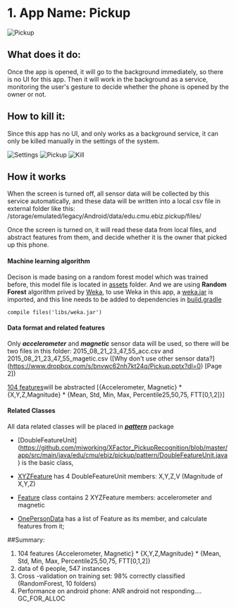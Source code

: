 # 1. App Name: Pickup 
![Pickup](https://raw.githubusercontent.com/miworking/XFactor_PickupRecognition/master/app/src/main/res/mipmap-xhdpi/ic_launcher.png)

## What does it do:
Once the app is opened, it will go to the background immediately, so there is no UI for this app.
Then it will work in the background as a service, monitoring the user's gesture to decide whether the phone is opened by the owner or not.


## How to kill it:
 Since this app has no UI, and only works as a background service, it can only be killed manually in the settings of the system.
 
 ![Settings](https://lh4.googleusercontent.com/DGbT7aMeklh3Kn6Aj3HtO56_wCn2o7ovyYU7ZGLsUVUcNKTYjPEjhULFSYfioYmJnUsOkKmpbpMUh7U=w1000-h398-rw)
![Pickup](https://lh3.googleusercontent.com/FUaJlwOMH3q72a0aJRSn2tNsLKyhA8YvXzwsq14-ubm2TZAZO-NsmGeKkyzDb-ERfW-BFxJg8Evix-M=w1000-h398-rw)
![Kill](https://lh5.googleusercontent.com/USqPWuuFbBb-VnK4VJbg47UR4HUTKxirfc79NFk7-p0W-2bF7kmpggjR2JlyRB1bSOxTn78CIg9QDvQ=w1000-h398-rw)

## How it works
When the screen is turned off, all sensor data will be collected by this service automatically, and these data will be written into a local csv file in external folder like this: /storage/emulated/legacy/Android/data/edu.cmu.ebiz.pickup/files/


Once the screen is turned on, it will read these data from local files, and abstract features from them, and decide whether it is the owner that picked up this phone. 

#### Machine learning algorithm 
Decison is made basing on a random forest model which was trained before, this model file is located in [assets](https://github.com/miworking/XFactor_PickupRecognition/tree/master/app/src/main/assets) folder. And we are using **Random Forest** algorithm prived by [Weka](https://www.google.com/url?sa=t&rct=j&q=&esrc=s&source=web&cd=1&ved=0CB8QFjAAahUKEwjusbKs5bvHAhXKez4KHb80D3M&url=http%3A%2F%2Fwww.cs.waikato.ac.nz%2Fml%2Fweka%2F&ei=VvLXVe6uL8r3-QG_6byYBw&usg=AFQjCNEPpma7O48lI77yyDpwoLXe7vLqHQ&sig2=nmy5t8rpWRtkwt_DOQBD9g&cad=rjt), to use Weka in this app, a [weka.jar](https://github.com/miworking/XFactor_PickupRecognition/blob/master/app/libs/weka.jar) is imported, and this line needs to be added to dependencies in [build.gradle](https://github.com/miworking/XFactor_PickupRecognition/blob/master/app/build.gradle#L27)

`compile files('libs/weka.jar')`

#### Data format and related features
Only ***accelerometer*** and ***magnetic*** sensor data will be used, so there will be two files in this folder: 2015_08_21_23_47_55_acc.csv and 2015_08_21_23_47_55_magetic.csv  ([Why don't use other sensor data?] 
(https://www.dropbox.com/s/bnvwc62nh7kt24q/Pickup.pptx?dl=0) [Page 2])

[104 features](https://www.dropbox.com/s/bnvwc62nh7kt24q/Pickup.pptx?dl=0)will be abstracted
[{Accelerometer, Magnetic} * {X,Y,Z,Magnitude} * {Mean, Std, Min, Max, Percentile25,50,75, FTT[0,1,2]}]


#### Related Classes
All data related classes will be placed in [***pattern***](https://github.com/miworking/XFactor_PickupRecognition/tree/master/app/src/main/java/edu/cmu/ebiz/pickup/pattern) package

- [DoubleFeatureUnit]
(https://github.com/miworking/XFactor_PickupRecognition/blob/master/app/src/main/java/edu/cmu/ebiz/pickup/pattern/DoubleFeatureUnit.java) is the basic class,

- [XYZFeature](https://github.com/miworking/XFactor_PickupRecognition/blob/master/app/src/main/java/edu/cmu/ebiz/pickup/pattern/XYZFeature.java)  has 4 DoubleFeatureUnit members: X,Y,Z,V (Magnitude of X,Y,Z)

- [Feature](https://github.com/miworking/XFactor_PickupRecognition/blob/master/app/src/main/java/edu/cmu/ebiz/pickup/pattern/Feature.java) class contains 2 XYZFeature members: accelerometer and magnetic

- [OnePersonData](https://github.com/miworking/XFactor_PickupRecognition/blob/master/app/src/main/java/edu/cmu/ebiz/pickup/pattern/OnePersonData.java) has a list of Feature as its member, and calculate features from it;












##Summary:
 
1. 104 features
{Accelerometer, Magnetic} * {X,Y,Z,Magnitude} * {Mean, Std, Min, Max, Percentile25,50,75, FTT[0,1,2]}
2. data of 6 people, 547 instances
3. Cross -validation on training set: 98% correctly classified (RandomForest, 10 folders)
4. Performance on android phone: ANR android not responding....  GC_FOR_ALLOC 
 
